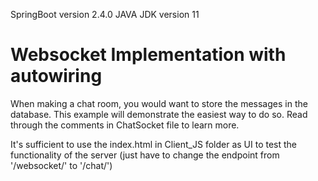 SpringBoot version 2.4.0
JAVA JDK version 11

# Websocket Implementation with autowiring
When making a chat room, you would want to store the messages in the database. This example will demonstrate the easiest way to do so.
Read through the comments in ChatSocket file to learn more.

It's sufficient to use the index.html in Client_JS folder as UI to test the functionality of the server (just have to change the endpoint from '/websocket/' to '/chat/')
